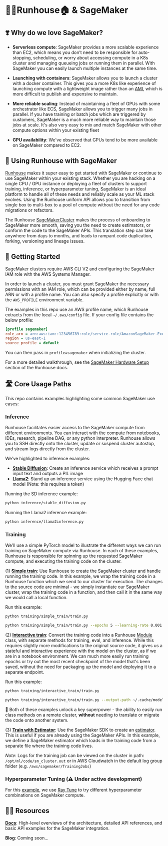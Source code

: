 # 🏃‍♀️Runhouse🏠 & SageMaker

## ❣️ Why do we love SageMaker?

* **Serverless compute**: SageMaker provides a more scalable experience than EC2, which means you don’t need to 
be responsible for auto-stopping, scheduling, or worry about accessing compute in a K8s cluster and managing queueing 
jobs or running them in parallel. With SageMaker you can easily launch multiple instances at the same time.  

* **Launching with containers**: SageMaker allows you to launch a cluster with a docker container. This gives you a 
more K8s like experience of launching compute with a lightweight image rather than an 
[AMI](https://docs.aws.amazon.com/AWSEC2/latest/UserGuide/AMIs.html), which is more difficult to publish and 
expensive to maintain.

* **More reliable scaling**: Instead of maintaining a fleet of GPUs with some orchestrator like ECS, 
SageMaker allows you to trigger many jobs in parallel. If you have training or batch jobs which are triggered by 
customers, SageMaker is a much more reliable way to maintain those jobs at scale. It's also very easy to mix and match 
SageMaker with other compute options within your existing fleet

* **GPU availability**: We've observed that GPUs tend to be more available on SageMaker compared to EC2.

## 🤝 Using Runhouse with SageMaker

[Runhouse](https://www.run.house) makes it super easy to get started with SageMaker or continue to use SageMaker within your existing stack. 
Whether you are hacking on a single CPU / GPU instance or deploying a fleet of clusters to support training, 
inference, or hyperparameter tuning, SageMaker is an ideal platform to handle all of these needs and reliably scale 
as your ML stack evolves. Using the Runhouse uniform API allows you to transition from single box to multi-box to 
a pool of compute without the need for any code migrations or refactors.

The Runhouse [SageMakerCluster](https://www.run.house/docs/main/en/api/python/cluster#sagemakercluster-class) 
makes the process of onboarding to SageMaker more smooth, saving you the need to create estimators, or conform the 
code to the SageMaker APIs. This translation step can take anywhere from days to months, and leads to rampant code 
duplication, forking, versioning and lineage issues.

## 🚀 Getting Started

SageMaker clusters require AWS CLI V2 and configuring the SageMaker IAM role with the AWS Systems Manager.

In order to launch a cluster, you must grant SageMaker the necessary permissions with an IAM role, 
which can be provided either by name, full ARN or with a profile name. You can also specify a profile explicitly or with the 
`AWS_PROFILE` environment variable.

The examples in this repo use an AWS profile name, which Runhouse extracts from the local `~/.aws/config` file. 
If your config file contains the below profile: 

```ini
[profile sagemaker]
role_arn = arn:aws:iam::123456789:role/service-role/AmazonSageMaker-ExecutionRole-20230717T192142
region = us-east-1
source_profile = default
```

You can then pass in `profile=sagemaker` when initializing the cluster.

For a more detailed walkthrough, see the
[SageMaker Hardware Setup](https://www.run.house/docs/stable/en/api/python/cluster#sagemaker-hardware-setup) section of the Runhouse docs.

## 🛣️ Core Usage Paths

This repo contains examples highlighting some common SageMaker use cases: 

### Inference

Runhouse facilitates easier access to the SageMaker compute from different environments. 
You can interact with the compute from notebooks, IDEs, research, pipeline DAG, or any python interpreter. 
Runhouse allows you to SSH directly onto the cluster, update or suspend cluster autostop, and stream logs 
directly from the cluster. 

We've highlighted to inference examples:
- **[Stable Diffusion](inference/stable_diffusion.py)**: Create an inference service which receives a prompt input text and outputs a PIL image
- **[Llama2](inference/llama2inference.py)**: Stand up an inference service using the Hugging Face chat model (Note: this requires a token)

Running the SD inference example:

```bash
python inference/stable_diffusion.py
```

Running the Llama2 inference example:

```bash
python inference/llama2inference.py
```

### Training

We'll use a simple PyTorch model to illustrate the different ways we can run training on SageMaker compute via Runhouse.
In each of these examples, Runhouse is responsible for spinning up the requested SageMaker compute, and executing the 
training code on the cluster.

(1) [**Simple train**](training/simple_train): Use Runhouse to create the SageMaker cluster and handle running the 
training code. In this example, we wrap the training code in a Runhouse function which we send to our cluster for 
execution. The changes to the source code are minimal - we simply instantiate our SageMaker cluster, wrap the training 
code in a function, and then call it in the same way we would call a local function.

Run this example:

```bash
python training/simple_train/train.py
```

```bash
python training/simple_train/train.py --epochs 5 --learning-rate 0.001 --batch-size 64
```

(2) [**Interactive train**](training/interactive_train): Convert the training code into a 
Runhouse [Module](https://www.run.house/docs/api/python/module) class, with separate methods for training, eval, and 
inference. While this requires slightly more modifications to the original source code, it gives us a stateful and 
interactive experience with the model on the cluster, as if we are in a notebook environment. We can much more easily 
run training epochs or try out the most recent checkpoint of the model that's been saved, without the need for 
packaging up the model and deploying it to a separate endpoint.

Run this example:

```bash
python training/interactive_train/train.py
```

```bash
python training/interactive_train/train.py --output-path ~/.cache/models/output
```

🦸 Both of these examples unlock a key superpower - the ability to easily run class methods on a remote cluster, 
**without** needing to translate or migrate the code onto another system.

(3) [**Train with Estimator**](training/train_with_estimator): Use the SageMaker SDK to create an
[estimator](https://sagemaker.readthedocs.io/en/stable/api/training/estimators.html). This is useful if you are already 
using the SageMaker APIs. In this example, we define a SageMaker estimator which loads in the training code from 
a separate file where the training code lives.

*Note*: Logs for the training job can be viewed on the cluster in path: `/opt/ml/code/sm_cluster.out` or in 
AWS Cloudwatch in the default log group folder (e.g. `/aws/sagemaker/TrainingJobs`)

### Hyperparameter Tuning (⚠️ Under active development)

For this [example](hyperparameter_tuning/hp_tuning.py), we use [Ray Tune](https://docs.ray.io/en/latest/tune/index.html) to try different hyperparameter 
combinations on SageMaker compute. 

## 👨‍🏫 Resources
[**Docs**](https://www.run.house/docs/api/python/cluster#sagemakercluster-class):
High-level overviews of the architecture, detailed API references, and basic API examples for the SageMaker 
integration.

**Blog**: Coming soon... 

